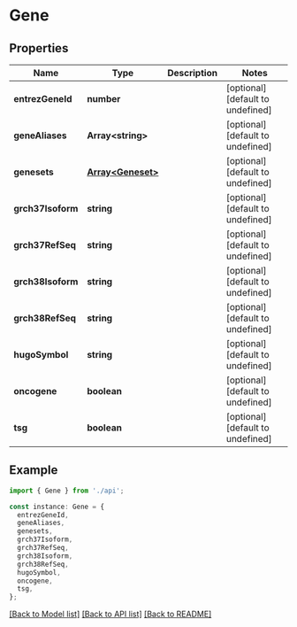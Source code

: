 # Gene

## Properties

| Name              | Type                                   | Description | Notes                             |
| ----------------- | -------------------------------------- | ----------- | --------------------------------- |
| **entrezGeneId**  | **number**                             |             | [optional] [default to undefined] |
| **geneAliases**   | **Array&lt;string&gt;**                |             | [optional] [default to undefined] |
| **genesets**      | [**Array&lt;Geneset&gt;**](Geneset.md) |             | [optional] [default to undefined] |
| **grch37Isoform** | **string**                             |             | [optional] [default to undefined] |
| **grch37RefSeq**  | **string**                             |             | [optional] [default to undefined] |
| **grch38Isoform** | **string**                             |             | [optional] [default to undefined] |
| **grch38RefSeq**  | **string**                             |             | [optional] [default to undefined] |
| **hugoSymbol**    | **string**                             |             | [optional] [default to undefined] |
| **oncogene**      | **boolean**                            |             | [optional] [default to undefined] |
| **tsg**           | **boolean**                            |             | [optional] [default to undefined] |

## Example

```typescript
import { Gene } from './api';

const instance: Gene = {
  entrezGeneId,
  geneAliases,
  genesets,
  grch37Isoform,
  grch37RefSeq,
  grch38Isoform,
  grch38RefSeq,
  hugoSymbol,
  oncogene,
  tsg,
};
```

[[Back to Model list]](../README.md#documentation-for-models) [[Back to API list]](../README.md#documentation-for-api-endpoints) [[Back to README]](../README.md)
